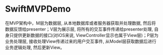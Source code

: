 # SwiftMVPDemo

在MVP架构中，M层为数据层, 从本地数据库或者服务器获取并处理数据, 然后将数据反馈给presenter；V层为展示层, 将所有的交互事件传递给presenter处理, 自身只提供更新数据的接口(对iOS来说, ViewController显示也属于View层)；P层为业务处理层, 接收处理View传递过来的用户交互事件, 从Model层获取数据后进行业务逻辑处理, 然后更新View。

